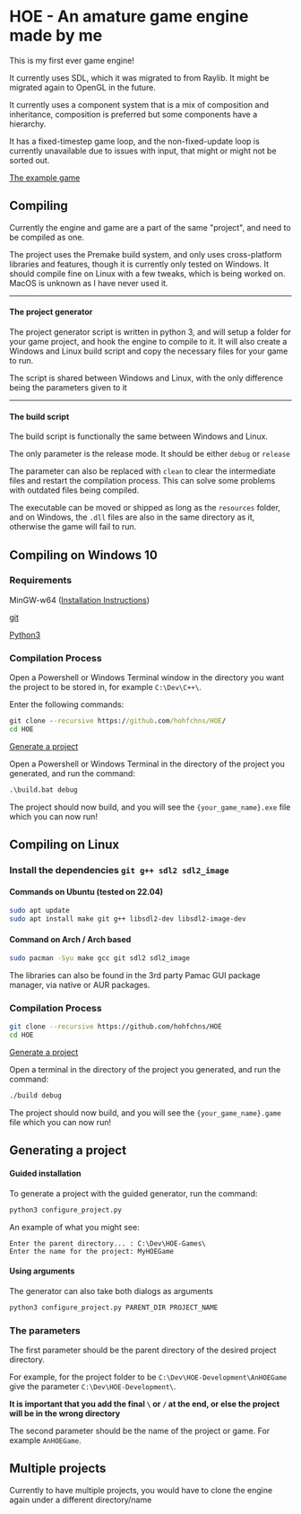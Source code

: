 # HOE - An amature game engine made by me
This is my first ever game engine!

It currently uses SDL, which it was migrated to from Raylib. It might be migrated again to OpenGL in the future.

It currently uses a component system that is a mix of composition and inheritance, composition is preferred but some components have a hierarchy.

It has a fixed-timestep game loop, and the non-fixed-update loop is currently unavailable due to issues with input, that might or might not be sorted out.

[The example game](https://github.com/hohfchns/HOETestGame)

## Compiling
Currently the engine and game are a part of the same "project", and need to be compiled as one.

The project uses the Premake build system, and only uses cross-platform libraries and features, though it is currently only tested on Windows.
It should compile fine on Linux with a few tweaks, which is being worked on. MacOS is unknown as I have never used it.

---
#### The project generator
The project generator script is written in python 3, and will setup a folder for your game project, and hook the engine to compile to it.
It will also create a Windows and Linux build script and copy the necessary files for your game to run.

The script is shared between Windows and Linux, with the only difference being the parameters given to it

---
#### The build script
The build script is functionally the same between Windows and Linux.

The only parameter is the release mode. It should be either ```debug``` or ```release```

The parameter can also be replaced with ```clean``` to clear the intermediate files and restart the compilation process. This can solve some problems with outdated files being compiled.

The executable can be moved or shipped as long as the ```resources``` folder, and on Windows, the ```.dll``` files are also in the same directory as it, otherwise the game will fail to run.

## Compiling on Windows 10

### Requirements
MinGW-w64 ([Installation Instructions](https://github.com/hohfchns/HOE/blob/master/INSTALLMINGW64.md))

[git](https://git-scm.com/downloads)

[Python3](https://www.microsoft.com/en-us/p/python-310/9pjpw5ldxlz5#activetab=pivot:overviewtab)

### Compilation Process
Open a Powershell or Windows Terminal window in the directory you want the project to be stored in, for example ```C:\Dev\C++\```.

Enter the following commands:
``` bat
git clone --recursive https://github.com/hohfchns/HOE/
cd HOE
```
[Generate a project](#generating-a-project)

Open a Powershell or Windows Terminal in the directory of the project you generated, and run the command:
``` bat
.\build.bat debug
```
The project should now build, and you will see the ```{your_game_name}.exe``` file which you can now run!

## Compiling on Linux
### Install the dependencies ``git g++ sdl2 sdl2_image``
#### Commands on Ubuntu (tested on 22.04)
``` bash
sudo apt update
sudo apt install make git g++ libsdl2-dev libsdl2-image-dev
```
#### Command on Arch / Arch based
``` bash
sudo pacman -Syu make gcc git sdl2 sdl2_image
```
The libraries can also be found in the 3rd party Pamac GUI package manager, via native or AUR packages.

### Compilation Process
``` bash
git clone --recursive https://github.com/hohfchns/HOE
cd HOE
```
[Generate a project](#generating-a-project)

Open a terminal in the directory of the project you generated, and run the command:
``` bash
./build debug
```

The project should now build, and you will see the ```{your_game_name}.game``` file which you can now run!

## Generating a project ###
#### Guided installation
To generate a project with the guided generator, run the command:
``` bash
python3 configure_project.py
```
An example of what you might see:
```
Enter the parent directory... : C:\Dev\HOE-Games\
Enter the name for the project: MyHOEGame
```
#### Using arguments
The generator can also take both dialogs as arguments
``` bash
python3 configure_project.py PARENT_DIR PROJECT_NAME
```
### The parameters
The first parameter should be the parent directory of the desired project directory.

For example, for the project folder to be ```C:\Dev\HOE-Development\AnHOEGame``` give the parameter ```C:\Dev\HOE-Development\```.

**It is important that you add the final ```\``` or ```/``` at the end, or else the project will be in the wrong directory**

The second parameter should be the name of the project or game. For example ```AnHOEGame```.


## Multiple projects
Currently to have multiple projects, you would have to clone the engine again under a different directory/name
